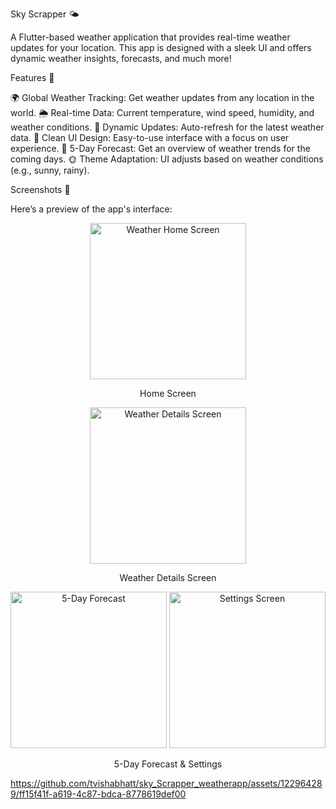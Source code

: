 Sky Scrapper 🌤️

A Flutter-based weather application that provides real-time weather updates for your location. This app is designed with a sleek UI and offers dynamic weather insights, forecasts, and much more!



Features 🚀

🌍 Global Weather Tracking: Get weather updates from any location in the world.
🌦️ Real-time Data: Current temperature, wind speed, humidity, and weather conditions.
🔄 Dynamic Updates: Auto-refresh for the latest weather data.
🎨 Clean UI Design: Easy-to-use interface with a focus on user experience.
📅 5-Day Forecast: Get an overview of weather trends for the coming days.
🌞 Theme Adaptation: UI adjusts based on weather conditions (e.g., sunny, rainy).

Screenshots 📸

Here’s a preview of the app's interface:

<div align="center"> <img src="https://github.com/tvishabhatt/sky_Scrapper_weatherapp/assets/122964289/ef5a03b3-69cf-488b-9879-eabe343a4dfe" alt="Weather Home Screen" width="250"/> <p>Home Screen</p> </div> <div align="center"> <img src="https://github.com/tvishabhatt/sky_Scrapper_weatherapp/assets/122964289/465fdd8d-3bb9-4445-a2c7-9e23a044d85d" alt="Weather Details Screen" width="250"/> <p>Weather Details Screen</p> </div> <div align="center"> <img src="https://github.com/tvishabhatt/sky_Scrapper_weatherapp/assets/122964289/cd3bee60-6e90-42e4-81f8-b7af47a2e104" alt="5-Day Forecast" width="250"/> <img src="https://github.com/tvishabhatt/sky_Scrapper_weatherapp/assets/122964289/dd8c4f66-e049-4816-a53b-5d5ac61aaa5b" alt="Settings Screen" width="250"/> <p>5-Day Forecast & Settings</p> </div>



https://github.com/tvishabhatt/sky_Scrapper_weatherapp/assets/122964289/ff15f41f-a619-4c87-bdca-8778619def00
